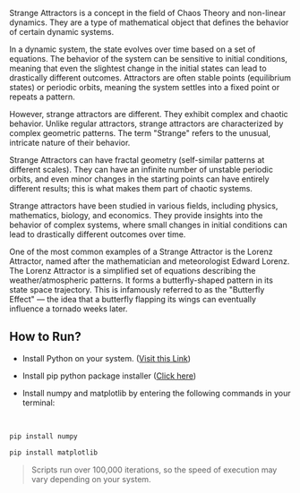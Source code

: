 Strange Attractors is a concept in the field of Chaos Theory and non-linear dynamics. They are a type of mathematical object that defines the behavior of certain dynamic systems.

In a dynamic system, the state evolves over time based on a set of equations. The behavior of the system can be sensitive to initial conditions, meaning that even the slightest change in the initial states can lead to drastically different outcomes. Attractors are often stable points (equilibrium states) or periodic orbits, meaning the system settles into a fixed point or repeats a pattern.

However, strange attractors are different. They exhibit complex and chaotic behavior. Unlike regular attractors, strange attractors are characterized by complex geometric patterns. The term "Strange" refers to the unusual, intricate nature of their behavior.

Strange Attractors can have fractal geometry (self-similar patterns at different scales). They can have an infinite number of unstable periodic orbits, and even minor changes in the starting points can have entirely different results; this is what makes them part of chaotic systems.

Strange attractors have been studied in various fields, including physics, mathematics, biology, and economics. They provide insights into the behavior of complex systems, where small changes in initial conditions can lead to drastically different outcomes over time.

One of the most common examples of a Strange Attractor is the Lorenz Attractor, named after the mathematician and meteorologist Edward Lorenz. The Lorenz Attractor is a simplified set of equations describing the weather/atmospheric patterns. It forms a butterfly-shaped pattern in its state space trajectory. This is infamously referred to as the "Butterfly Effect" — the idea that a butterfly flapping its wings can eventually influence a tornado weeks later.

## How to Run?
- Install Python on your system. ([Visit this Link](https://www.python.org/))
- Install pip python package installer ([Click here](https://pip.pypa.io/en/stable/))
- Install numpy and matplotlib by entering the following commands in your terminal:
  
  <br/>
  
```bash
pip install numpy
```
```bash
pip install matplotlib
```

> Scripts run over 100,000 iterations, so the speed of execution may vary depending on your system.

